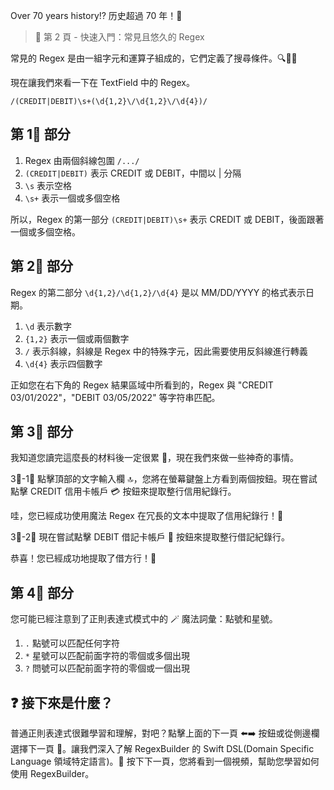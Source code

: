 Over 70 years history⁉️ 历史超過 70 年！🤔

> 🔖 第 2 頁 - 快速入門：常見且悠久的 Regex

常見的 Regex 是由一組字元和運算子組成的，它們定義了搜尋條件。🔍🧑‍💻

現在讓我們來看一下在 TextField 中的 Regex。

```regex
/(CREDIT|DEBIT)\s+(\d{1,2}\/\d{1,2}\/\d{4})/
```

## 第 1⃣️ 部分

1. Regex 由兩個斜線包圍 `/.../`
2. `(CREDIT|DEBIT)` 表示 CREDIT 或 DEBIT，中間以 | 分隔
3. `\s` 表示空格
4. `\s+` 表示一個或多個空格

所以，Regex 的第一部分 `(CREDIT|DEBIT)\s+` 表示 CREDIT 或 DEBIT，後面跟著一個或多個空格。

## 第 2⃣️ 部分

Regex 的第二部分 `\d{1,2}/\d{1,2}/\d{4}` 是以 MM/DD/YYYY 的格式表示日期。

1. `\d` 表示數字
2. `{1,2}` 表示一個或兩個數字
3. `/` 表示斜線，斜線是 Regex 中的特殊字元，因此需要使用反斜線進行轉義
4. `\d{4}` 表示四個數字

正如您在右下角的 Regex 結果區域中所看到的，Regex 與 "CREDIT 03/01/2022"，"DEBIT 03/05/2022" 等字符串匹配。

## 第 3⃣️ 部分

我知道您讀完這麼長的材料後一定很累 🥱，現在我們來做一些神奇的事情。

3⃣️-1⃣️ 點擊頂部的文字輸入欄 🔝，您將在螢幕鍵盤上方看到兩個按鈕。現在嘗試點擊 CREDIT 信用卡帳戶 💳 按鈕來提取整行信用紀錄行。

哇，您已經成功使用魔法 Regex 在冗長的文本中提取了信用紀錄行！🎉

3⃣️-2⃣️ 現在嘗試點擊 DEBIT 借記卡帳戶 🏦 按鈕來提取整行借記紀錄行。

恭喜！您已經成功地提取了借方行！🎉

## 第 4⃣️ 部分

您可能已經注意到了正則表達式模式中的 🪄 魔法詞彙：點號和星號。

1. `.` 點號可以匹配任何字符
2. `*` 星號可以匹配前面字符的零個或多個出現
3. `?` 問號可以匹配前面字符的零個或一個出現

## ❓ 接下來是什麼？

普通正則表達式很難學習和理解，對吧？點擊上面的下一頁 ⬅️➡️ 按鈕或從側邊欄選擇下一頁 📑。讓我們深入了解 RegexBuilder 的 Swift DSL(Domain Specific Language 領域特定語言)。🚀 按下下一頁，您將看到一個視頻，幫助您學習如何使用 RegexBuilder。
